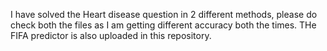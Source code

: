 I have solved the Heart disease question in 2 different methods, please do check both the files as I am getting different accuracy both the times. THe FIFA predictor is also uploaded in this repository.
